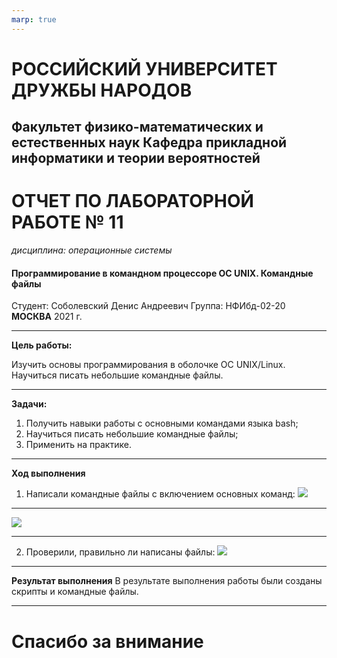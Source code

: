 ```yaml
---
marp: true
---
```


# **РОССИЙСКИЙ УНИВЕРСИТЕТ ДРУЖБЫ НАРОДОВ**
## **Факультет физико-математических и естественных наук Кафедра прикладной информатики и теории вероятностей**
# **ОТЧЕТ ПО ЛАБОРАТОРНОЙ РАБОТЕ № 11**
*дисциплина: операционные системы*
#### **Программирование в командном процессоре ОС UNIX. Командные файлы**
Студент: Соболевский Денис Андреевич
Группа: НФИбд-02-20
**МОСКВА**
2021 г.
- - -
**Цель работы:** 

Изучить основы программирования в оболочке ОС UNIX/Linux. Научиться писать небольшие командные файлы.
- - -
**Задачи:**

1.	Получить навыки работы с основными командами языка bash;
2.	Научиться писать небольшие командные файлы;
3.	Применить на практике.

- - - 
**Ход выполнения**

1. Написали командные файлы с включением основных команд:
![](https://sun9-30.userapi.com/impg/bRnyFoEqiNDVvzAM1jg_MYfPDWyC6vf7e9cJgQ/a_B3V5ieFWs.jpg?size=428x153&quality=96&sign=ac7d0e401da5b87fb65b2b2bdbbab185&type=album)
- - -
![](https://sun9-1.userapi.com/impg/FZ0Crt5AqQnzAD55lN3ipih-8SRxVEjJXgdSWg/5g0WplEqwQE.jpg?size=407x170&quality=96&sign=beba7ceb8f74d768ea86d153ccb7b121&type=album)
- - -
2. Проверили, правильно ли написаны файлы:
![](https://sun9-36.userapi.com/impg/-WMAHi1HVsexxKat3LrXmsuEIsgPTsk8eOLxuQ/AO4obwADz9c.jpg?size=384x146&quality=96&sign=a80966187ed1bbf506969edba69e929a&type=album)
- - -
**Результат выполнения**
В результате выполнения работы были созданы скрипты и командные файлы.
- - -
# Спасибо за внимание








